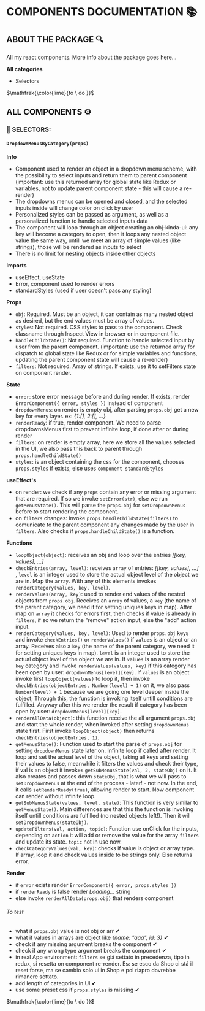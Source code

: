 # COMPONENTS DOCUMENTATION 📚

## ABOUT THE PACKAGE 🔍

All my react components.
More info about the package goes here...

**All categories**

-   Selectors

$\mathfrak{\color{lime}{to \ do }}$

## ALL COMPONENTS ⚙

### 📌 SELECTORS:

#### `DropdownMenusByCategory(props)`

**Info**

-   Component used to render an object in a dropdown menu scheme, with the possibility to select inputs and return them to parent component (important: use this returned array for global state like Redux or variables, not to update parent component state - this will cause a re-render)
-   The dropdowns menus can be opened and closed, and the selected inputs inside will change color on click by user
-   Personalized styles can be passed as argument, as well as a personalized function to handle selected inputs data
-   The component will loop through an object creating an obj-kinda-ui: any key will become a category to open, then it loops any nested object value the same way, untill we meet an array of simple values (like strings), those will be rendered as inputs to select
-   There is no limit for nesting objects inside other objects

**Imports**

-   useEffect, useState
-   Error, component used to render errors
-   standardStyles (used if user doesn't pass any styling)

**Props**

-   `obj`: Required. Must be an object, it can contain as many nested object as desired, but the end values must be array of values.
-   `styles`: Not required. CSS styles to pass to the component. Check classname through Inspect View in browser or in component file.
-   `handleChildState()`: Not required. Function to handle selected input by user from the parent component. (important: use the returned array for dispatch to global state like Redux or for simple variables and functions, updating the parent component state will cause a re-render)
-   `filters`: Not required. Array of strings. If exists, use it to setFilters state on component render.

**State**

-   `error`: store error message before and during render. If exists, render `ErrorComponent({ error, styles })` instead of component
-   `dropdownMenus`: on render is empty obj, after parsing `props.obj` get a new key for every layer. ex: _{1:[], 2:[], ...}_
-   `renderReady`: if true, render component. We need to parse dropdownsMenus first to prevent infinite loop, if done after or during render
-   `filters`: on render is empty array, here we store all the values selected in the UI, we also pass this back to parent through `props.handleChildState()`
-   `styles`: is an object containing the css for the component, chooses `props.styles` if exists, else uses `component standardStyles`

**useEffect's**

-   on render: we check if any `props` contain any error or missing argument that are required. If so we invoke `setError(str)`, else we run `getMenusState()`. This will parse the `props.obj` for `setDropdownMenus` before to start rendering the component.
-   on `filters` changes: invoke `props.handleChildState(filters)` to comunicate to the parent component any changes made by the user in `filters`. Also checks if `props.handleChildState()` is a function.

**Functions**

-   `loopObject(object)`: receives an obj and loop over the entries _[[key, values], ...]_
-   `checkEntries(array, level)`: receives `array` of entries: _[[key, values], ...]_ , `level` is an integer used to store the actual object level of the object we are in. Map the `array`. With any of this elements invokes `renderCategory(values, key, level)`.
-   `renderValues(array, key)`: used to render end values of the nested objects from `props.obj`. Receives an `array` of values, a `key` (the name of the parent category, we need it for setting uniques keys in map). After map on `array` it checks for errors first, then checks if value is already in `filters`, if so we return the "remove" action input, else the "add" action input.
-   `renderCategory(values, key, level)`: Used to render `props.obj` keys and invoke `checkEntries()` or `renderValues()` if `values` is an object or an array. Receives also a `key` (the name of the parent category, we need it for setting uniques keys in map). `level` is an integer used to store the actual object level of the object we are in. If `values` is an array render `key` category and invoke `renderValues(values, key)` if this category has been open by user: `dropdownMenus[level][key]`. If `values` is an object invoke first `loopObject(values)` to loop it, then invoke `checkEntries(objectEntries, Number(level) + 1)` on it, we also pass `Number(level) + 1` because we are going one level deeper inside the object; Through this, the function is invoking itself untill conditions are fulfilled. Anyway after this we render the result if category has been open by user: `dropdownMenus[level][key]`.
-   `renderAllData(object)`: this function receive the all argument `props.obj` and start the whole render, when invoked after setting `dropdownMenus` state first. First invoke `loopObject(object)` then returns `checkEntries(objectEntries, 1)`.
-   `getMenusState()`: Function used to start the parse of `props.obj` for setting `dropdownMenus` state later on. Infinite loop if called after render. It loop and set the actual level of the object, taking all keys and setting their values to false, meanwhile it filters the values and check their type, if val is an object it invokes `getSubMenusState(val, 2, stateObj)` on it. It also creates and passes down `stateObj`, that is what we will pass to `setDropdownMenus` at the end of the process - later! - not now. In the end, it calls `setRenderReady(true)`, allowing render to start. Now component can render without infinite loop.
-   `getSubMenusState(values, level, state)`: This function is very similar to `getMenusState()`. Main differences are that this the function is invoking itself untill conditions are fulfilled (no nested objects left!). Then it will `setDropdownMenus(stateObj)`.
-   `updateFilters(val, action, topic)`: Function use onClick for the inputs, depending on `action` it will add or remove the value for the array `filters` and update its state. `topic` not in use now.
-   `checkCategoryValues(val, key)`: checks if value is object or array type. If array, loop it and check values inside to be strings only. Else returns error.

**Render**

-   if `error` exists render `ErrorComponent({ error, props.styles })`
-   if `renderReady` is false render _Loading..._ string
-   else invoke `renderAllData(props.obj)` that renders component

###### To test

-   what if `props.obj` value is not obj or arr ✔
-   what if values in arrays are object like _{name: "aaa", id: 3}_ ✔
-   check if any missing argument breaks the component ✔
-   check if any wrong type argument breaks the component ✔
-   in real App environment: `filters` se giá settato in precedenza, tipo in redux, si resetta on component re-render. Es: se esco da Shop ci stá il reset forse, ma se cambio solo ui in Shop e poi riapro dovrebbe rimanere settato.
-   add length of categories in UI ✔
-   use some preset css if `props.styles` is missing ✔

$\mathfrak{\color{lime}{to \ do }}$
